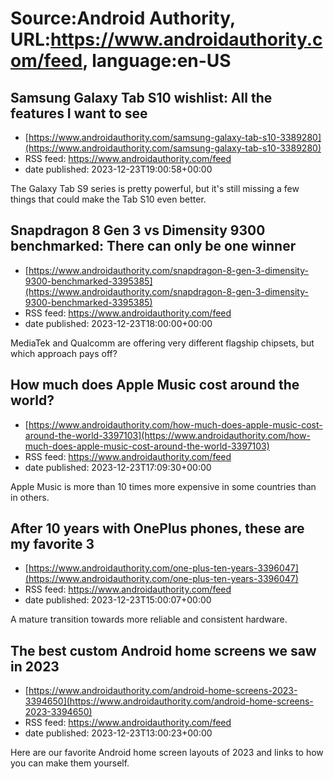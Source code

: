 # Source:Android Authority, URL:https://www.androidauthority.com/feed, language:en-US

## Samsung Galaxy Tab S10 wishlist: All the features I want to see
 - [https://www.androidauthority.com/samsung-galaxy-tab-s10-3389280](https://www.androidauthority.com/samsung-galaxy-tab-s10-3389280)
 - RSS feed: https://www.androidauthority.com/feed
 - date published: 2023-12-23T19:00:58+00:00

The Galaxy Tab S9 series is pretty powerful, but it's still missing a few things that could make the Tab S10 even better.

## Snapdragon 8 Gen 3 vs Dimensity 9300 benchmarked: There can only be one winner
 - [https://www.androidauthority.com/snapdragon-8-gen-3-dimensity-9300-benchmarked-3395385](https://www.androidauthority.com/snapdragon-8-gen-3-dimensity-9300-benchmarked-3395385)
 - RSS feed: https://www.androidauthority.com/feed
 - date published: 2023-12-23T18:00:00+00:00

MediaTek and Qualcomm are offering very different flagship chipsets, but which approach pays off?

## How much does Apple Music cost around the world?
 - [https://www.androidauthority.com/how-much-does-apple-music-cost-around-the-world-3397103](https://www.androidauthority.com/how-much-does-apple-music-cost-around-the-world-3397103)
 - RSS feed: https://www.androidauthority.com/feed
 - date published: 2023-12-23T17:09:30+00:00

Apple Music is more than 10 times more expensive in some countries than in others.

## After 10 years with OnePlus phones, these are my favorite 3
 - [https://www.androidauthority.com/one-plus-ten-years-3396047](https://www.androidauthority.com/one-plus-ten-years-3396047)
 - RSS feed: https://www.androidauthority.com/feed
 - date published: 2023-12-23T15:00:07+00:00

A mature transition towards more reliable and consistent hardware.

## The best custom Android home screens we saw in 2023
 - [https://www.androidauthority.com/android-home-screens-2023-3394650](https://www.androidauthority.com/android-home-screens-2023-3394650)
 - RSS feed: https://www.androidauthority.com/feed
 - date published: 2023-12-23T13:00:23+00:00

Here are our favorite Android home screen layouts of 2023 and links to how you can make them yourself.

